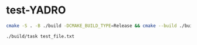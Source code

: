 # test-YADRO

```bash
cmake -S . -B ./build -DCMAKE_BUILD_TYPE=Release && cmake --build ./build --config Release
```

```bash
./build/task test_file.txt
```